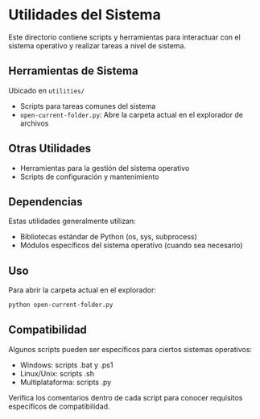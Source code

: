# Utilidades del Sistema

Este directorio contiene scripts y herramientas para interactuar con el sistema operativo y realizar tareas a nivel de sistema.

## Herramientas de Sistema

Ubicado en `utilities/`

- Scripts para tareas comunes del sistema
- `open-current-folder.py`: Abre la carpeta actual en el explorador de archivos

## Otras Utilidades

- Herramientas para la gestión del sistema operativo
- Scripts de configuración y mantenimiento

## Dependencias

Estas utilidades generalmente utilizan:
- Bibliotecas estándar de Python (os, sys, subprocess)
- Módulos específicos del sistema operativo (cuando sea necesario)

## Uso

Para abrir la carpeta actual en el explorador:

```bash
python open-current-folder.py
```

## Compatibilidad

Algunos scripts pueden ser específicos para ciertos sistemas operativos:
- Windows: scripts .bat y .ps1
- Linux/Unix: scripts .sh
- Multiplataforma: scripts .py

Verifica los comentarios dentro de cada script para conocer requisitos específicos de compatibilidad. 